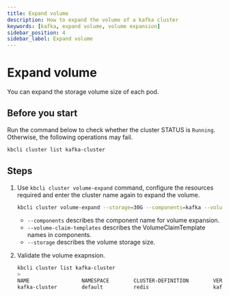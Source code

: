 ```yaml
---
title: Expand volume
description: How to expand the volume of a kafka cluster
keywords: [kafka, expand volume, volume expansion]
sidebar_position: 4
sidebar_label: Expand volume
---
```


# Expand volume

You can expand the storage volume size of each pod.

## Before you start

Run the command below to check whether the cluster STATUS is `Running`. Otherwise, the following operations may fail.

```bash
kbcli cluster list kafka-cluster
```

## Steps

1. Use `kbcli cluster volume-expand` command, configure the resources required and enter the cluster name again to expand the volume.

   ```bash
   kbcli cluster volume-expand --storage=30G --components=kafka --volume-claim-templates=data kafka-cluster
   ```

   - `--components` describes the component name for volume expansion.
   - `--volume-claim-templates` describes the VolumeClaimTemplate names in components.
   - `--storage` describes the volume storage size.

2. Validate the volume exapnsion.

   ```bash
   kbcli cluster list kafka-cluster
   >
   NAME                 NAMESPACE        CLUSTER-DEFINITION        VERSION                  TERMINATION-POLICY        STATUS          CREATED-TIME
   kafka-cluster        default          redis                     kafka-3.3.2              Delete                    Updating        May 11,2023 15:27 UTC+0800
   ```
